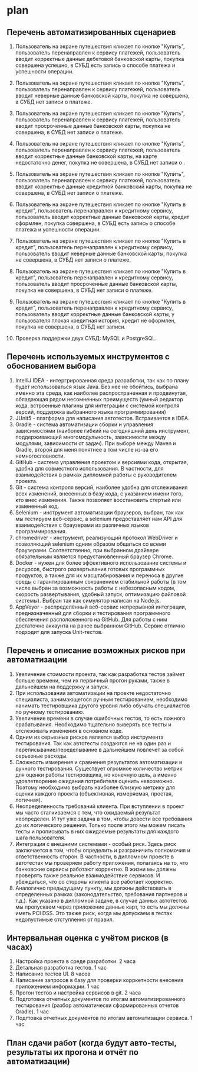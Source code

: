 # plan

## Перечень автоматизированных сценариев

1. Пользователь на экране путешествия кликает по кнопке "Купить", пользователь перенаправлен к сервису платежей, пользователь вводит корректные данные дебетовой банковской карты, покупка совершена успешно, в СУБД есть запись о способе платежа и успешности операции.  

2. Пользователь на экране путешествия кликает по кнопке "Купить", пользователь перенаправлен к сервису платежей, пользователь вводит неверные данные банковской карты, покупка не совершена, в СУБД нет записи о платеже.

3. Пользователь на экране путешествия кликает по кнопке "Купить", пользователь перенаправлен к сервису платежей, пользователь вводит просроченные данные банковской карты, покупка не совершена, в СУБД нет записи о платеже.

4. Пользователь на экране путешествия кликает по кнопке "Купить", пользователь перенаправлен к сервису платежей, пользователь вводит корректные данные банковской карты, на карте недостаточно денег, покупка не совершена, в СУБД нет записи о .

5. Пользователь на экране путешествия кликает по кнопке "Купить", пользователь перенаправлен к сервису платежей, пользователь вводит корректные данные кредитной банковский карты, покупка не совершена, в СУБД нет записи о платеже.

6. Пользователь на экране путешествия кликает по кнопке "Купить в кредит", пользователь перенаправлен к кредитному сервису, пользователь вводит корректные данные банковской карты, кредит оформлен, покупка совершена, в СУБД есть запись о способе платежа и успешности операции.

7. Пользователь на экране путешествия кликает по кнопке "Купить в кредит", пользователь перенаправлен к кредитному сервису, пользователь вводит неверные данные банковской карты, покупка не совершена, в СУБД нет записи о платеже.

8. Пользователь на экране путешествия кликает по кнопке "Купить в кредит", пользователь перенаправлен к кредитному сервису, пользователь вводит просроченные данные банковской карты, покупка не совершена, в СУБД нет записи о платеже.

9. Пользователь на экране путешествия кликает по кнопке "Купить в кредит", пользователь перенаправлен к кредитному сервису, пользователь вводит корректные данные банковской карты, у пользователя плохая кредитная история, кредит не оформлен, покупка не совершена, в СУБД нет записи.

10. Проверка поддержки двух СУБД: MySQL и PostgreSQL.


## Перечень используемых инструментов с обоснованием выбора
1. IntelliJ IDEA - интергрированная среда разработки, так как по плану будет использоваться язык Java. Без нее не обойтись, выбрана именно эта среда, как наиболее распространенная и продвинутая, обладающая рядом несомненных преимуществ (умный редактор кода, встроенные плагины для интеграции с системой контроля версий, поддержка выбранного языка программирования)
2. JUnit5 - платформа для написания автотестов. Встраивается в IDEA.
3. Gradle - система автоматизации сборки и управления зависимостями (наиболее гибкий на сегодняшний день инструмент, поддерживающий многомодульность, зависимости между модулями, зависимости от задач). При выборе между Maven и Gradle, второй для меня понятнее в том числе из-за его немногословности.
4. GitHub - система управления проектом и версиями кода, открытая, удобна для совместного использования. В частности, для взаимодействия в рамках дипломной работы с руководителем проекта.
5. Git - система контроля версий, наиболее удобна для отслеживания всех изменений, внесенных в базу кода, с указанием имени того, кто внес изменения. Также позволяет восстановить стертый или измененный код.
6. Selenium - инструмент автоматизации браузеров, выбран, так как мы тестируем веб-сервис, а selenium предоставляет нам API для взаимодействия с браузерами из различных языков программирования.
7. chromedriver - инструмент, реализующий протокол WebDriver и позволяющий selenium одним образом общаться со всеми браузерами. Соответственно, при выбранном драйвере обязательным является предустановленный браузер  Chrome.
8. Docker - нужен для более эффективного использование системы и ресурсов, быстрого развертывания готовых программных продуктов, а также для их масштабирования и переноса в другие среды с гарантированным сохранением стабильной работы (в том числе выбран за возможность работы с небезопасным кодом, скорость развертывания, удобный запуск, оптимизацию файловой системы). Выбран так как симулятор написан на Node.js.
9. AppVeyor - распределённый веб-сервис непрерывной интеграции, предназначенный для сборки и тестирования программного обеспечения расположенного на GitHub. Для работы с ним достаточно аккаунта на ранее выбранном GitHub. Сервис отлично подходит для запуска Unit-тестов.


## Перечень и описание возможных рисков при автоматизации
1. Увеличение стоимости проекта, так как разработка тестов займет больше времени, чем их первичный прогон руками, также в дальнейшем на поддержку и запуск.
2. При использовании автоматизации на проекте недостаточно специалиста, занимающегося ручным тестированием, необходимо нанимать тестировщика другого уровня либо обучать специалистов по ручному тестированию.
3. Увеличение времени в случае ошибочных тестов, то есть ложного срабатывания. Необходимо тщательно выверять все тесты и отслеживать изменения в основном коде.
4. Одним из серьезных рисков является выбор инструмента тестирования. Так как автотесты создаются не на один раз и переписывание/переделывание в дальнейшем повлечет за собой серьезные расходы.
5. Сложность измерения и сравнения результатов автоматизации и ручного тестирования. Существует огромное количество метрик для оценки работы тестировщика, но конечную цель, а именно удовлетворение ожидания потребителя оценить невозможно. Поэтому необходимо выбрать наиболее близкую метрику для оценки каждого проекта (объективная, измеряемая, простая, логичная).
6. Неопределенность требований клиента. При вступлении в проект мы часто сталкиваемся с тем, что ожидаемый результат неопределен. И тут уже задача в том, чтобы довести все требования до их логического решения. Только после этого мы можем писать тесты и прописывать в них ожидаемые результаты для каждого шага пользователя.
7. Интеграция с внешними системами - особый риск. Здесь риск заключается в том, чтобы определить и разграничить полномочия и ответственность сторон. В частности, в дипломном проекте в автотестах мы проверяем работу приложения, полагаясь на то, что банковские сервисы работают корректно. В жизни мы должны проверять также реальное взаимодействие сервисов. И убеждаться, что со стороны клиента все работает корректно.
8. Аналогично предыдущему пункту, мы должны действовать в определенных рамках (законодательство, требования партнеров и т.д.). Как указано в дипломной задаче, в случае данных автотестов мы пропускаем через приложение данные карт, то есть мы должны иметь PCI DSS. Это также риск, когда мы допускаем в тестах недопустимые отступления от правил.


## Интервальная оценка с учётом рисков (в часах)
1. Настройка проекта в среде разработки. 2 часа
2. Детальная разработка тестов. 1 час
3. Написание тестов UI. 8 часов
4. Написание запросов в базу для проверки корркетности внесения приложением информации. 1 час
5. Прогон тестов и настройка сервисов в git. 2 часа
6. Подготовка отчетных документов по итогам автоматизированного тестирования (разбор автоматически сформированных отчетов Gradle). 1 час
7. Подгтовка отчетных документов по итогам автоматизации сервиса. 1 час

## План сдачи работ (когда будут авто-тесты, результаты их прогона и отчёт по автоматизации)
